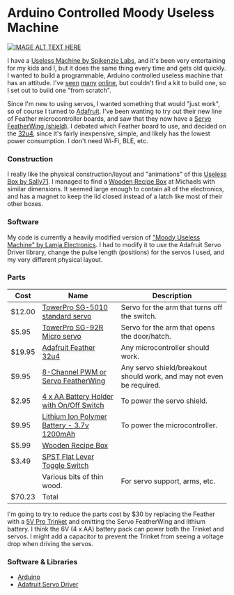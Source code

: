 # Arduino Controlled Moody Useless Machine #

[![IMAGE ALT TEXT HERE](http://img.youtube.com/vi/eUkolWt0YG0/0.jpg)](http://www.youtube.com/watch?v=eUkolWt0YG0)

I have a [Useless Machine by Spikenzie Labs](http://www.spikenzielabs.com/Catalog/index.php?cPath=51), and it's been very entertaining for my kids and I, but it does the same thing every time and gets old quickly.  I wanted to build a programmable, Arduino controlled useless machine that has an attitude.  I've [seen](http://www.instructables.com/id/Arduino-Useless-Box/) [many](http://www.lamja.com/?p=451) [online](http://www.instructables.com/id/How-to-build-another-useless-machine-easy-to-make-/), but couldn't find a kit to build one, so I set out to build one "from scratch".

Since I'm new to using servos, I wanted something that would "just work", so of course I turned to [Adafruit](https://www.adafruit.com).  I've been wanting to try out their new line of Feather microcontroller boards, and saw that they now have a [Servo FeatherWing (shield)](https://www.adafruit.com/products/2928).  I debated which Feather board to use, and decided on the [32u4](https://www.adafruit.com/products/2771), since it's fairly inexpensive, simple, and likely has the lowest power consumption.  I don't need Wi-Fi, BLE, etc.

### Construction ###

I really like the physical construction/layout and "animations" of this [Useless Box by Sally71](https://www.youtube.com/watch?v=tGCW8xftdOA).  I managed to find a [Wooden Recipe Box](http://www.michaels.com/artminds-wooden-recipe-box/10397769.html) at Michaels with similar dimensions.  It seemed large enough to contain all of the electronics, and has a magnet to keep the lid closed instead of a latch like most of their other boxes.

### Software ###

My code is currently a heavily modified version of ["Moody Useless Machine" by Lamja Electronics](http://www.lamja.com/?p=451).  I had to modify it to use the Adafruit Servo Driver library, change the pulse length (positions) for the servos I used, and my very different physical layout.

### Parts ###

Cost   | Name | Description
------ | ---- | -----------
$12.00 | [TowerPro SG-5010 standard servo](https://www.adafruit.com/product/155)               | Servo for the arm that turns off the switch.
$5.95  | [TowerPro SG-92R Micro servo](https://www.adafruit.com/product/169)                   | Servo for the arm that opens the door/hatch.
$19.95 | [Adafruit Feather 32u4](https://www.adafruit.com/products/2771)                       | Any microcontroller should work.
$9.95  | [8-Channel PWM or Servo FeatherWing](https://www.adafruit.com/products/2928)          | Any servo shield/breakout should work, and may not even be required.
$2.95  | [4 x AA Battery Holder with On/Off Switch](https://www.adafruit.com/products/830)     | To power the servo shield.
$9.95  | [Lithium Ion Polymer Battery - 3.7v 1200mAh](https://www.adafruit.com/products/258)   | To power the microcontroller.
$5.99  | [Wooden Recipe Box](http://www.michaels.com/artminds-wooden-recipe-box/10397769.html) | 
$3.49  | [SPST Flat Lever Toggle Switch](https://www.radioshack.com/products/spst-6amp-lever)  | 
       | Various bits of thin wood.                                                            | For servo support, arms, etc.
$70.23 | Total

I'm going to try to reduce the parts cost by $30 by replacing the Feather with a [5V Pro Trinket](https://www.adafruit.com/product/2000) and omitting the Servo FeatherWing and lithium battery.  I think the 6V (4 x AA) battery pack can power both the Trinket and servos.  I might add a capacitor to prevent the Trinket from seeing a voltage drop when driving the servos.

### Software & Libraries ###

* [Arduino](https://www.arduino.cc/en/Main/Software)
* [Adafruit Servo Driver](https://learn.adafruit.com/16-channel-pwm-servo-driver/using-the-adafruit-library)
